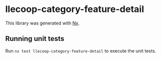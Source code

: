 # llecoop-category-feature-detail

This library was generated with [Nx](https://nx.dev).

## Running unit tests

Run `nx test llecoop-category-feature-detail` to execute the unit tests.
